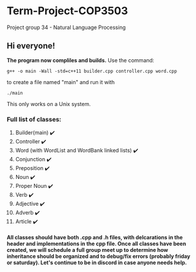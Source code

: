 # Term-Project-COP3503
Project group 34 - Natural Language Processing
## Hi everyone!
**The program now compliles and builds.** Use the command:  

`g++ -o main -Wall -std=c++11 builder.cpp controller.cpp word.cpp`    

to create a file named "main" and run it with    

`./main`    

This only works on a Unix system.

### Full list of classes:
1. Builder(main) :heavy_check_mark:
2. Controller :heavy_check_mark:
3. Word (with WordList and WordBank linked lists) :heavy_check_mark:
4. Conjunction :heavy_check_mark:
5. Preposition :heavy_check_mark:
6. Noun :heavy_check_mark:
7. Proper Noun :heavy_check_mark:
8. Verb :heavy_check_mark:
9. Adjective :heavy_check_mark:
10. Adverb :heavy_check_mark:
11. Article :heavy_check_mark:

#### All classes should have both .cpp and .h files, with delcarations in the header and implementations in the cpp file. Once all classes have been created, we will schedule a full group meet up to determine how inheritance should be organized and to debug/fix errors (probably friday or saturday). Let's continue to be in discord in case anyone needs help.   
      
      

